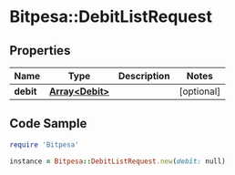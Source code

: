 # Bitpesa::DebitListRequest

## Properties

Name | Type | Description | Notes
------------ | ------------- | ------------- | -------------
**debit** | [**Array&lt;Debit&gt;**](Debit.md) |  | [optional] 

## Code Sample

```ruby
require 'Bitpesa'

instance = Bitpesa::DebitListRequest.new(debit: null)
```


